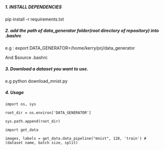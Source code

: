 
#####  1. INSTALL DEPENDENCIES
pip install -r requirements.txt

##### 2. add the path of data_generator folder(root directory of repository) into .bashrc
e.g : export DATA_GENERATOR=/home/kerry/prj/data_generator

And $source .bashrc

##### 3. Download a dataset you want to use.

e.g python download_mnist.py

##### 4. Usage

```
import os, sys

root_dir = os.environ['DATA_GENERATOR']

sys.path.append(root_dir)

import get_data

images, labels = get_data.data_pipeline("mnist", 128, 'train') #(dataset name, batch size, split)


```


